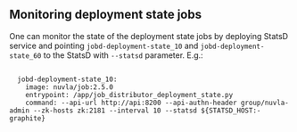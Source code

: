## Monitoring deployment state jobs

One can monitor the state of the deployment state jobs by deploying StatsD service
and pointing `jobd-deployment-state_10` and `jobd-deployment-state_60` to the StatsD
with `--statsd` parameter. E.g.:

```

  jobd-deployment-state_10:
    image: nuvla/job:2.5.0
    entrypoint: /app/job_distributor_deployment_state.py
    command: --api-url http://api:8200 --api-authn-header group/nuvla-admin --zk-hosts zk:2181 --interval 10 --statsd ${STATSD_HOST:-graphite}    
```
